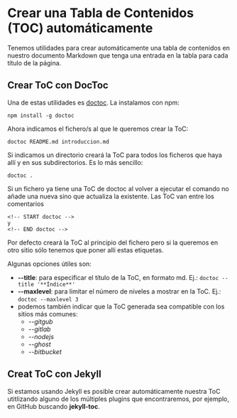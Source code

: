 # Crear una Tabla de Contenidos (TOC) automáticamente
Tenemos utilidades para crear automáticamente una tabla de contenidos en nuestro documento Markdown que tenga una entrada en la tabla para cada título de la página.

## Crear ToC con DocToc 
Una de estas utilidades es [doctoc](https://github.com/thlorenz/doctoc). La instalamos con npm:
```[bash]
npm install -g doctoc
```

Ahora indicamos el fichero/s al que le queremos crear la ToC:
```[bash]
doctoc README.md introduccion.md
```

Si indicamos un directorio creará la ToC para todos los ficheros que haya allí y en sus subdirectorios. Es lo más sencillo:
```[bash]
doctoc .
```

Si un fichero ya tiene una ToC de doctoc al volver a ejecutar el comando no añade una nueva sino que actualiza la existente. Las ToC van entre los comentarios
```[md]
<!-- START doctoc -->
y
<!-- END doctoc -->
```

Por defecto creará la ToC al principio del fichero pero si la queremos en otro sitio sólo tenemos que poner allí estas etiquetas.

Algunas opciones útiles son:
* **--title**: para especificar el título de la ToC, en formato md. Ej.: `doctoc --title '**Índice**'`
* **--maxlevel**: para limitar el número de niveles a mostrar en la ToC. Ej.: `doctoc --maxlevel 3`
* podemos también indicar que la ToC generada sea compatible con los sitios más comunes:
  * *--gitgub*
  * *--gitlab*
  * *--nodejs*
  * *--ghost*
  * *--bitbucket*

## Creat ToC con Jekyll
Si estamos usando Jekyll es posible crear automáticamente nuestra ToC utitlizando alguno de los múltiples plugins que encontraremos, por ejemplo, en GitHub buscando **jekyll-toc**.
